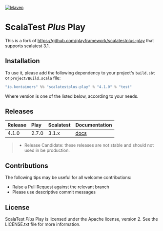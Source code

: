 [![Maven](https://img.shields.io/maven-central/v/io.kontainers/scalatestplus-play_2.13.svg)](http://mvnrepository.com/artifact/io.kontainers/scalatestplus-play_2.13)

# ScalaTest _Plus_ Play

This is a fork of https://github.com/playframework/scalatestplus-play that supports scalatest 3.1.

## Installation

To use it, please add the following dependency to your project's `build.sbt` or `project/Build.scala` file:

```scala
"io.kontainers" %% "scalatestplus-play" % "4.1.0" % "test"
```

Where version is one of the listed below, according to your needs.

## Releases

| Release | Play  | Scalatest | Documentation                                                                       |
|:--------|:------|:----------|:------------------------------------------------------------------------------------|
| 4.1.0   | 2.7.0 | 3.1.x     | [docs](https://www.playframework.com/documentation/2.7.x/ScalaTestingWithScalaTest) |

> * Release Candidate: these releases are not stable and should not used in be production.

## Contributions

The following tips may be useful for all welcome contributions:

* Raise a Pull Request against the relevant branch
* Please use descriptive commit messages

## License

ScalaTest _Plus_ Play is licensed under the Apache license, version 2. See the LICENSE.txt file for more information.
